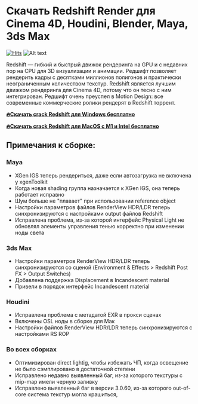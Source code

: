 # Скачать Redshift Render для Cinema 4D, Houdini, Blender, Maya, 3ds Max
[![Hits](https://hits.seeyoufarm.com/api/count/incr/badge.svg?url=https%3A%2F%2Fgithub.com%2Fredrender%2Fredshift-v3.0.61&count_bg=%2379C83D&title_bg=%23555555&icon=&icon_color=%23E7E7E7&title=&edge_flat=false)](https://hits.seeyoufarm.com)
![Alt text](https://github.com/redrender/redshift-v3.0.61/blob/main/redshift-image.jpeg?raw=true "REDSHIFT")

Redshift —  гибкий и быстрый движок рендеринга на GPU и с недавних пор на CPU для 3D визуализации и анимации. Редшифт позволяет рендерить кадры с десятками миллионов полигонов и практически неограниченным количеством текстур. Redshift является лучшим движком рендеринга для Cinema 4D, потому что он тесно с ним интегрирован. Редшифт очень преуспел в Motion Design: все современные коммерческие ролики рендерят в Redshift торрент.

**[🔥Скачать crack Redshift для Windows бесплатно](https://t.me/+UYvAWYziQ5Y4ZWFi)**

**[🔥Скачать crack Redshift для MacOS c M1 и Intel бесплатно](https://t.me/+UYvAWYziQ5Y4ZWFi)**


## Примечания к сборке:

### Maya
- XGen IGS теперь рендериться, даже если автозагрузка не включена у xgenToolkit
- Когда новая shading группа назначается к XGen IGS, она теперь работает исправно
- Шум больше не "плавает" при использовании reference object
- Настройки параметров файлов RenderView HDR/LDR теперь синхронизируются с настройками output файлов Redshift
- Исправлена проблема, из-за которой интерфейс Physical Light не обновлял элементы управления тенью корректно при изменении ноды света

### 3ds Max
- Настройки параметров RenderView HDR/LDR теперь синхронизируются со сценой (Environment & Effects > Redshift Post FX > Output Switches)
- Добавлена поддержка Displacement в Incandescent material
- Привели в порядок интерфейс Incandescent material

### Houdini
- Исправлена проблема с метадатой EXR в прокси сценах
- Включены OSL ноды в сборке для Мак
- Настройки файлов RenderView HDR/LDR теперь синхронизируются с настройками RS ROP

### Во всех сборках
- Оптимизирован direct lightig, чтобы избежать ЧП, когда освещение не было сэмплировано в достаточной степени
- Исправлено недавно выявленный баг, из-за которого текстуры с mip-map имели черную заливку
- Исправлено выявленный баг в версии 3.0.60, из-за которого out-of-core система текстур могла крашиться,
